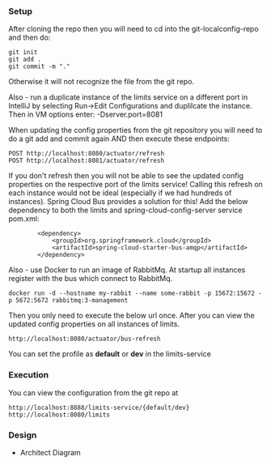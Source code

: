 ### Setup
After cloning the repo then you will need to cd into the git-localconfig-repo and then do:
```
git init
git add . 
git commit -m "."
```
Otherwise it will not recognize the file from the git repo. 

Also - run a duplicate instance of the limits service on a different port in IntelliJ by selecting Run->Edit Configurations and duplilcate the instance.  Then in VM options enter: -Dserver.port=8081

When updating the config properties from the git repository you will need to do a git add and commit again AND then execute these endpoints:
```
POST http://localhost:8080/actuator/refresh
POST http://localhost:8081/actuator/refresh
```
If you don't refresh then you will not be able to see the updated config properties on the respective port of the limits service!  Calling this refresh on each instance would not be ideal (especially if we had hundreds of instances).
Spring Cloud Bus provides a solution for this!  Add the below dependency to both the limits and spring-cloud-config-server service pom.xml:

```
		<dependency>
			<groupId>org.springframework.cloud</groupId>
			<artifactId>spring-cloud-starter-bus-amqp</artifactId>
		</dependency>
```

Also - use Docker to run an image of RabbitMq.  At startup all instances register with the bus which connect to RabbitMq.
```
docker run -d --hostname my-rabbit --name some-rabbit -p 15672:15672 -p 5672:5672 rabbitmq:3-management
```

Then you only need to execute the below url once.  After you can view the updated config properties on all instances of limits.
```
http://localhost:8080/actuator/bus-refresh
```


You can set the profile as **default** or **dev** in the limits-service

### Execution
You can view the configuration from the git repo at 
```
http://localhost:8888/limits-service/{default/dev} 
http://localhost:8080/limits
```

### Design
* Architect Diagram
